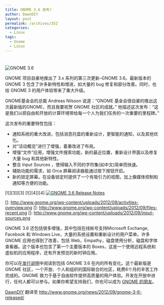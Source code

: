 ```yaml
---
title: GNOME 3.6 发布!
author: DawnDIY
layout: post
permalink: /archives/352
categories:
  - Linux
tags:
  - Gnome
  - Linux
---
```

# 

![GNOME 3.6][1]

 [1]: http://www.gnome.org/wp-content/uploads/2012/09/gnome-3-6.png "gnome-3-6"

GNOME 项目自豪地推出了 3.x 系列的第三次更新–GNOME 3.6。最新版本的 GNOME 3 包含了许多新特性和增进，如大量的 bug 修复和部分改善。同时，也给 GNOME 3 的用户体验带来了重大升级。

GNOME基金会的总裁 Andreas Nilsson 说道：“GNOME 基金会很自豪的推出这次最新版的GNOME，而且我要祝贺 GNOME 社区的成就。” 他描述这次发布：“这是我们以把自由和开放的计算环境带给每一个人为我们任务的一次重要的里程碑。”

这次发布的重要特性包括：

*   通知系统的重大改进，包括消息托盘的重新设计，更智能的通知，以及其他优化。
*   对“活动概览”进行了增强，着重改进了布局。
*   增强“文件”应用，增强文件搜索功能，新的最近位置，重新设计界面以及修复大量 bug 和其他新特性。
*   整合 Input Sources ，使得输入不同的字符集(如中文)简单而快速。
*   辅助功能的需求，如 Orca 屏幕阅读器能通过按下按钮开启。
*   新的锁定屏幕。在设备锁定时提供了一个有吸引力的视图，加上像媒体控制和通知等方便的功能。



[![][3]][3] [![][4]][4] [![][5]][5]

 []: http://www.gnome.org/wp-content/uploads/2012/09/activities-overview.png
 []: http://www.gnome.org/wp-content/uploads/2012/09/files-recent.png
 []: http://www.gnome.org/wp-content/uploads/2012/09/input-sources.png

GNOME 3.6 还包括很多增强，其中包括在线帐号支持Microsoft Exchange, Facebook 和 Windows Live，大量的系统设置和重新设计的用户菜单。许多 GNOME 应用也得到了改善，包括 Web，Empathy，磁盘使用分析，磁盘和字体查看器。这个版本也包含了第一个主要版本的 Boxes，这是一个使用远程系统和虚拟机的应用程序，还有开发预览的新时钟应用。

你可以在[发行说明][5]中阅读到包括 GNOME 3.6 在内的所有变化。这个最新版是 GNOME 社区，一个开放、个人和组织的国际联合的社区，耗费6个月的辛苦工作完成的。GNOME 致力于基于自由软件提供高质量的用户体验。开发在开放中进行，任何人都可以参与。如果你希望支持我们，你也可以成为 [GNOME 的朋友][6]。

 [5]: http://library.gnome.org/misc/release-notes/3.6/index.html.en "GNOME 3.6 Release Notes"
 [6]: http://www.gnome.org/friends/ "Friends of GNOME"

[DawnDIY][7] 翻译至 http://www.gnome.org/news/2012/09/gnome-3-6-released/

 [7]: http://www.dawndiy.com